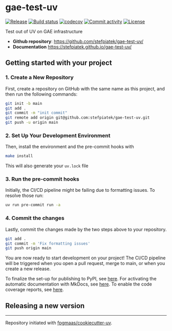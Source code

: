# gae-test-uv

[![Release](https://img.shields.io/github/v/release/stefpiatek/gae-test-uv)](https://img.shields.io/github/v/release/stefpiatek/gae-test-uv)
[![Build status](https://img.shields.io/github/actions/workflow/status/stefpiatek/gae-test-uv/main.yml?branch=main)](https://github.com/stefpiatek/gae-test-uv/actions/workflows/main.yml?query=branch%3Amain)
[![codecov](https://codecov.io/gh/stefpiatek/gae-test-uv/branch/main/graph/badge.svg)](https://codecov.io/gh/stefpiatek/gae-test-uv)
[![Commit activity](https://img.shields.io/github/commit-activity/m/stefpiatek/gae-test-uv)](https://img.shields.io/github/commit-activity/m/stefpiatek/gae-test-uv)
[![License](https://img.shields.io/github/license/stefpiatek/gae-test-uv)](https://img.shields.io/github/license/stefpiatek/gae-test-uv)

Test out of UV on GAE infrastructure

- **Github repository**: <https://github.com/stefpiatek/gae-test-uv/>
- **Documentation** <https://stefpiatek.github.io/gae-test-uv/>

## Getting started with your project

### 1. Create a New Repository

First, create a repository on GitHub with the same name as this project, and then run the following commands:

```bash
git init -b main
git add .
git commit -m "init commit"
git remote add origin git@github.com:stefpiatek/gae-test-uv.git
git push -u origin main
```

### 2. Set Up Your Development Environment

Then, install the environment and the pre-commit hooks with

```bash
make install
```

This will also generate your `uv.lock` file

### 3. Run the pre-commit hooks

Initially, the CI/CD pipeline might be failing due to formatting issues. To resolve those run:

```bash
uv run pre-commit run -a
```

### 4. Commit the changes

Lastly, commit the changes made by the two steps above to your repository.

```bash
git add .
git commit -m 'Fix formatting issues'
git push origin main
```

You are now ready to start development on your project!
The CI/CD pipeline will be triggered when you open a pull request, merge to main, or when you create a new release.

To finalize the set-up for publishing to PyPI, see [here](https://fpgmaas.github.io/cookiecutter-uv/features/publishing/#set-up-for-pypi).
For activating the automatic documentation with MkDocs, see [here](https://fpgmaas.github.io/cookiecutter-uv/features/mkdocs/#enabling-the-documentation-on-github).
To enable the code coverage reports, see [here](https://fpgmaas.github.io/cookiecutter-uv/features/codecov/).

## Releasing a new version



---

Repository initiated with [fpgmaas/cookiecutter-uv](https://github.com/fpgmaas/cookiecutter-uv).
